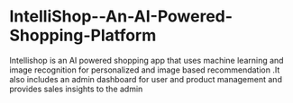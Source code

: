 # IntelliShop--An-AI-Powered-Shopping-Platform
Intellishop is an AI powered shopping app that uses machine learning and image recognition for personalized and image based recommendation .It also includes an admin dashboard for user and product management and provides sales insights to the admin
